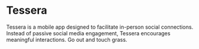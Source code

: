 # Tessera
Tessera is a mobile app designed to facilitate in-person social connections. Instead of passive social media engagement, Tessera encourages meaningful interactions. Go out and touch grass.
